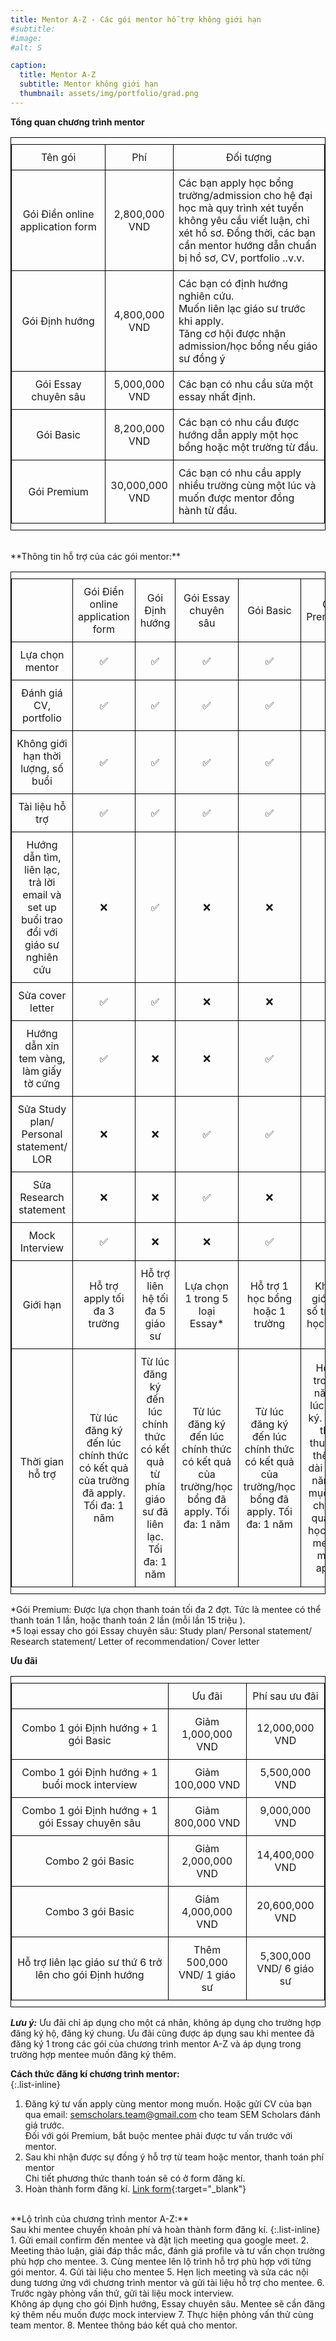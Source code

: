 ```yaml
---
title: Mentor A-Z - Các gói mentor hỗ trợ không giới hạn
#subtitle: 
#image: 
#alt: S  

caption:
  title: Mentor A-Z
  subtitle: Mentor không giới hạn
  thumbnail: assets/img/portfolio/grad.png
---
```

<style>
table, th, td {
  border:1px solid black;
  font-size: 1rem; 
  padding-top: 10px; 
  padding-bottom: 10px; 
}
</style>
**Tổng quan chương trình mentor**
<table style="width: 100%">
  <tr>
    <td style="text-align: center; vertical-align: middle; width: 30%">Tên gói</td>
    <td style="text-align: center; vertical-align: middle; width: 20%">Phí</td>
    <td style="text-align: center; vertical-align: middle;">Đối tượng</td>
  </tr>
    <tr>
    <td style="text-align: center; vertical-align: middle;">Gói Điền online application form</td>
    <td style="text-align: center; vertical-align: middle;">2,800,000 VND</td>
    <td style="text-align: left; vertical-align: middle; ">Các bạn apply học bổng trường/admission cho hệ đại học mà quy trình xét tuyển không yêu cầu viết luận, chỉ xét hồ sơ. Đồng thời, các bạn cần mentor hướng dẫn chuẩn bị hồ sơ, CV, portfolio ..v.v.</td>
  </tr>
    <tr>
    <td style="text-align: center; vertical-align: middle;">Gói Định hướng</td>
    <td style="text-align: center; vertical-align: middle;">4,800,000 VND</td>
    <td style="text-align: left; vertical-align: middle; ">Các bạn có định hướng nghiên cứu. <br>Muốn liên lạc giáo sư trước khi apply. <br>Tăng cơ hội được nhận admission/học bổng nếu giáo sư đồng ý</td>
  </tr>
  <tr>
    <td style="text-align: center; vertical-align: middle;">Gói Essay chuyên sâu</td>
    <td style="text-align: center; vertical-align: middle;">5,000,000 VND</td>
    <td style="text-align: left; vertical-align: middle;">Các bạn có nhu cầu sửa một essay nhất định. </td>
  </tr>  
    <tr>
    <td style="text-align: center; vertical-align: middle;">Gói Basic</td>
    <td style="text-align: center; vertical-align: middle;">8,200,000 VND</td>
    <td style="text-align: left; vertical-align: middle;">Các bạn có nhu cầu được hướng dẫn apply một học bổng hoặc một trường từ đầu. </td>
  </tr>  
    <tr>
    <td style="text-align: center; vertical-align: middle;">Gói Premium</td>
    <td style="text-align: center; vertical-align: middle;">30,000,000 VND</td>
    <td style="text-align: left; vertical-align: middle;">Các bạn có nhu cầu apply nhiều trường cùng một lúc và muốn được mentor đồng hành từ đầu. </td>
  </tr>  
</table>

<br>
**Thông tin hỗ trợ của các gói mentor:**  
<table style="width: 100%">
  <tr>
    <td style=""> </td>
    <td style="text-align: center; vertical-align: middle; width: calc(1.5/10*100%)">Gói Điền online application form</td>
    <td style="text-align: center; vertical-align: middle; width: calc(1.5/10*100%)">Gói Định hướng</td>
    <td style="text-align: center; vertical-align: middle; width: calc(1.5/10*100%)">Gói Essay chuyên sâu</td>
    <td style="text-align: center; vertical-align: middle; width: calc(1.5/10*100%)">Gói Basic</td>
    <td style="text-align: center; vertical-align: middle; width: calc(1.5/10*100%)">Gói Premium*</td>
  </tr>
    <tr>
    <td style="text-align: center; vertical-align: middle;">Lựa chọn mentor</td>
    <td style="text-align: center; vertical-align: middle;"> &#9989; </td>
    <td style="text-align: center; vertical-align: middle;"> &#9989; </td>
    <td style="text-align: center; vertical-align: middle;"> &#9989; </td>
    <td style="text-align: center; vertical-align: middle;"> &#9989; </td>
    <td style="text-align: center; vertical-align: middle;"> &#9989; </td>
  </tr>
  <tr>
    <td style="text-align: center; vertical-align: middle;">Đánh giá CV, portfolio</td>
    <td style="text-align: center; vertical-align: middle;"> &#9989; </td>
    <td style="text-align: center; vertical-align: middle;"> &#9989; </td>
    <td style="text-align: center; vertical-align: middle;"> &#9989; </td>
    <td style="text-align: center; vertical-align: middle;"> &#9989; </td>
    <td style="text-align: center; vertical-align: middle;"> &#9989; </td>
  </tr>  
  <tr>
    <td style="text-align: center; vertical-align: middle;">Không giới hạn thời lượng, số buổi</td>
    <td style="text-align: center; vertical-align: middle;"> &#9989; </td>
    <td style="text-align: center; vertical-align: middle;"> &#9989; </td>
    <td style="text-align: center; vertical-align: middle;"> &#9989; </td>
    <td style="text-align: center; vertical-align: middle;"> &#9989; </td>
    <td style="text-align: center; vertical-align: middle;"> &#9989; </td>
  </tr>  
  <tr>
    <td style="text-align: center; vertical-align: middle;">Tài liệu hỗ trợ</td>
    <td style="text-align: center; vertical-align: middle;"> &#9989; </td>
    <td style="text-align: center; vertical-align: middle;"> &#9989; </td>
    <td style="text-align: center; vertical-align: middle;"> &#9989; </td>
    <td style="text-align: center; vertical-align: middle;"> &#9989; </td>
    <td style="text-align: center; vertical-align: middle;"> &#9989; </td>
  </tr> 
  <tr>
    <td style="text-align: center; vertical-align: middle;">Hướng dẫn tìm, liên lạc, trả lời email và set up buổi trao đổi với giáo sư nghiên cứu</td>
    <td style="text-align: center; vertical-align: middle;"> &#x274C; </td>
    <td style="text-align: center; vertical-align: middle;"> &#9989; </td>
    <td style="text-align: center; vertical-align: middle;"> &#x274C; </td>
    <td style="text-align: center; vertical-align: middle;"> &#x274C; </td>
    <td style="text-align: center; vertical-align: middle;"> &#9989; </td>
  </tr> 
  <tr>
    <td style="text-align: center; vertical-align: middle;">Sửa cover letter</td>
    <td style="text-align: center; vertical-align: middle;"> &#9989; </td>
    <td style="text-align: center; vertical-align: middle;"> &#9989; </td>
    <td style="text-align: center; vertical-align: middle;"> &#x274C; </td>
    <td style="text-align: center; vertical-align: middle;"> &#x274C; </td>
    <td style="text-align: center; vertical-align: middle;"> &#9989; </td>
  </tr> 
  <tr>
    <td style="text-align: center; vertical-align: middle;">Hướng dẫn xin tem vàng, làm giấy tờ cứng</td>
    <td style="text-align: center; vertical-align: middle;"> &#9989; </td>
    <td style="text-align: center; vertical-align: middle;"> &#x274C; </td>
    <td style="text-align: center; vertical-align: middle;"> &#x274C; </td>
    <td style="text-align: center; vertical-align: middle;"> &#9989; </td>
    <td style="text-align: center; vertical-align: middle;"> &#9989; </td>
  </tr> 
  <tr>
    <td style="text-align: center; vertical-align: middle;">Sửa Study plan/ Personal statement/ LOR</td>
    <td style="text-align: center; vertical-align: middle;"> &#x274C; </td>
    <td style="text-align: center; vertical-align: middle;"> &#x274C; </td>
    <td style="text-align: center; vertical-align: middle;"> &#9989; </td>
    <td style="text-align: center; vertical-align: middle;"> &#9989; </td>
    <td style="text-align: center; vertical-align: middle;"> &#9989; </td>
  </tr>
  <tr>
    <td style="text-align: center; vertical-align: middle;">Sửa Research statement</td>
    <td style="text-align: center; vertical-align: middle;"> &#x274C; </td>
    <td style="text-align: center; vertical-align: middle;"> &#x274C; </td>
    <td style="text-align: center; vertical-align: middle;"> &#9989; </td>
    <td style="text-align: center; vertical-align: middle;"> &#x274C; </td>
    <td style="text-align: center; vertical-align: middle;"> &#9989; </td>
  </tr>  
  <tr>
    <td style="text-align: center; vertical-align: middle;">Mock Interview</td>
    <td style="text-align: center; vertical-align: middle;"> &#9989; </td>
    <td style="text-align: center; vertical-align: middle;"> &#x274C; </td>
    <td style="text-align: center; vertical-align: middle;"> &#x274C; </td>
    <td style="text-align: center; vertical-align: middle;"> &#9989; </td>
    <td style="text-align: center; vertical-align: middle;"> &#9989; </td>
  </tr>
  <tr>
    <td style="text-align: center; vertical-align: middle;">Giới hạn</td>
    <td style="text-align: center; vertical-align: middle;">Hỗ trợ apply tối đa 3 trường</td>
    <td style="text-align: center; vertical-align: middle;">Hỗ trợ liên hệ tối đa 5 giáo sư</td>
    <td style="text-align: center; vertical-align: middle;">Lựa chọn 1 trong 5 loại Essay*</td>
    <td style="text-align: center; vertical-align: middle;">Hỗ trợ 1 học bổng hoặc 1 trường</td>
    <td style="text-align: center; vertical-align: middle;">Không giới hạn số trường, học bổng. </td>
  </tr> 
  <tr>
    <td style="text-align: center; vertical-align: middle;">Thời gian hỗ trợ</td>
    <td style="text-align: center; vertical-align: middle;">Từ lúc đăng ký đến lúc chính thức có kết quả của trường đã apply. Tối đa: 1 năm</td>
    <td style="text-align: center; vertical-align: middle;">Từ lúc đăng ký đến lúc chính thức có kết quả từ phía giáo sư đã liên lạc. Tối đa: 1 năm</td>
    <td style="text-align: center; vertical-align: middle;">Từ lúc đăng ký đến lúc chính thức có kết quả của trường/học bổng đã apply. Tối đa: 1 năm</td>
    <td style="text-align: center; vertical-align: middle;">Từ lúc đăng ký đến lúc chính thức có kết quả của trường/học bổng đã apply. Tối đa: 1 năm</td>
    <td style="text-align: center; vertical-align: middle;">Hỗ trợ trong 1 năm từ lúc đăng ký. Trong thỏa thuận có thể kéo dài hơn 1 năm với mục đích chờ kết quả của học bổng mentee muốn apply.</td>
  </tr> 
</table>
*Gói Premium: Được lựa chọn thanh toán tối đa 2 đợt. Tức là mentee có thể thanh toán 1 lần, hoặc thanh toán 2 lần (mỗi lần 15 triệu ). 
<br> *5 loại essay cho gói Essay chuyên sâu: Study plan/ Personal statement/ Research statement/ Letter of recommendation/ Cover letter

**Ưu đãi**
<table style="width: 100%">
  <tr>
    <td style="width: 50%"> </td>
    <td style="text-align: center; vertical-align: middle; width: 25%">Ưu đãi</td>
    <td style="text-align: center; vertical-align: middle; width: 25%">Phí sau ưu đãi</td>
  </tr>
  <tr>
    <td style="text-align: center; vertical-align: middle;">Combo 1 gói Định hướng + 1 gói Basic</td>
    <td style="text-align: center; vertical-align: middle;">Giảm 1,000,000 VND</td>
    <td style="text-align: center; vertical-align: middle;">12,000,000 VND</td>
  </tr>
  <tr>
    <td style="text-align: center; vertical-align: middle;">Combo 1 gói Định hướng + 1 buổi mock interview</td>
    <td style="text-align: center; vertical-align: middle;">Giảm 100,000 VND</td>
    <td style="text-align: center; vertical-align: middle;">5,500,000 VND</td>
  </tr>
  <tr>
    <td style="text-align: center; vertical-align: middle;">Combo 1 gói Định hướng + 1 gói Essay chuyên sâu</td>
    <td style="text-align: center; vertical-align: middle;">Giảm 800,000 VND</td>
    <td style="text-align: center; vertical-align: middle;">9,000,000 VND</td>
  </tr>
  <tr>
    <td style="text-align: center; vertical-align: middle;">Combo 2 gói Basic</td>
    <td style="text-align: center; vertical-align: middle;">Giảm 2,000,000 VND</td>
    <td style="text-align: center; vertical-align: middle;">14,400,000 VND</td>
  </tr>
  <tr>
    <td style="text-align: center; vertical-align: middle;">Combo 3 gói Basic</td>
    <td style="text-align: center; vertical-align: middle;">Giảm 4,000,000 VND</td>
    <td style="text-align: center; vertical-align: middle;">20,600,000 VND</td>
  </tr>
  <tr>
    <td style="text-align: center; vertical-align: middle;">Hỗ trợ liên lạc giáo sư thứ 6 trở lên cho gói Định hướng</td>
    <td style="text-align: center; vertical-align: middle;">Thêm 500,000 VND/ 1 giáo sư</td>
    <td style="text-align: center; vertical-align: middle;">5,300,000 VND/ 6 giáo sư</td>
  </tr>
</table>

***Lưu ý:*** Ưu đãi chỉ áp dụng cho một cá nhân, không áp dụng cho trường hợp đăng ký hộ, đăng ký chung. Ưu đãi cũng được áp dụng sau khi mentee đã đăng ký 1 trong các gói của chương trình mentor A-Z và áp dụng trong trường hợp mentee muốn đăng ký thêm.

**Cách thức đăng kí chương trình mentor:**  
{:.list-inline}
1. Đăng ký tư vấn apply cùng mentor mong muốn. Hoặc gửi CV của bạn qua email: semscholars.team@gmail.com cho team SEM Scholars đánh giá trước. 
<br/> Đối với gói Premium, bắt buộc mentee phải được tư vấn trước với mentor. 
2. Sau khi nhận được sự đồng ý hỗ trợ từ team hoặc mentor, thanh toán phí mentor 
<br/> Chi tiết phương thức thanh toán sẽ có ở form đăng kí. 
3. Hoàn thành form đăng kí. [Link form](https://forms.gle/vb5613wWEQbNrDnU6){:target="_blank"}

<br>
**Lộ trình của chương trình mentor A-Z:** 
<br>Sau khi mentee chuyển khoản phí và hoàn thành form đăng kí.
{:.list-inline}
1. Gửi email confirm đến mentee và đặt lịch meeting qua google meet.
2. Meeting thảo luận, giải đáp thắc mắc, đánh giá profile và tư vấn chọn trường phù hợp cho mentee.
3. Cùng mentee lên lộ trình hỗ trợ phù hợp với từng gói mentor. 
4. Gửi tài liệu cho mentee
5. Hẹn lịch meeting và sửa các nội dung tương ứng với chương trình mentor và gửi tài liệu hỗ trợ cho mentee. 
6. Trước ngày phỏng vấn thử, gửi tài liệu mock interview. 
<br/> Không áp dụng cho gói Định hướng, Essay chuyên sâu. Mentee sẽ cần đăng ký thêm nếu muốn được mock interview
7. Thực hiện phỏng vấn thử cùng team mentor. 
8. Mentee thông báo kết quả cho mentor. 


<!-- {:.list-inline}
- Date: July 2022 -->




